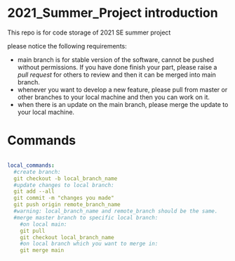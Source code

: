 # 2021_Summer_Project introduction
This repo is for code storage of 2021 SE summer project

please notice the following requirements:

* main branch is for stable version of the software, cannot be pushed without permissions. If you have done finish your part, please raise a *pull request* for others to review and then it can be merged into main branch.
* whenever you want to develop a new feature, please pull from master or other branches to your local machine and then you can work on it. 
* when there is an update on the main branch, please merge the update to your local machine.

# Commands

```yaml

local_commands:
  #create branch:
  git checkout -b local_branch_name
  #update changes to local branch:
  git add --all
  git commit -m "changes you made"
  git push origin remote_branch_name
  #warning: local_branch_name and remote_branch should be the same.
  #merge master branch to specific local branch:
    #on local main:
    git pull
    git checkout local_branch_name
    #on local branch which you want to merge in:
    git merge main

```